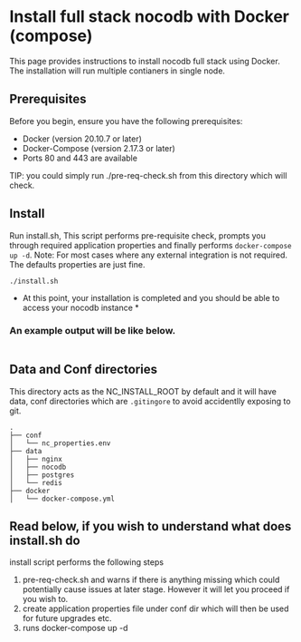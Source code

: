 # Install full stack nocodb with Docker (compose)

This page provides instructions to install nocodb full stack using Docker. The installation will run multiple contianers in single node. 

## Prerequisites
Before you begin, ensure you have the following prerequisites:

- Docker (version 20.10.7 or later)
- Docker-Compose (version 2.17.3 or later)
- Ports 80 and 443 are available 

TIP: you could simply run ./pre-req-check.sh from this directory which will check.

## Install 
Run install.sh, This script performs pre-requisite check, prompts you through required application properties and finally performs `docker-compose up -d`. 
Note: For most cases where any external integration is not required. The defaults properties are just fine. 
```
./install.sh 
```
* At this point, your installation is completed and you should be able to access your nocodb instance *


### An example output will be like below. 
```
```


## Data and Conf directories
This directory acts as the NC_INSTALL_ROOT by default and it will have data, conf directories which are `.gitingore` to avoid accidentlly exposing to git. 

```
.
├── conf
│   └── nc_properties.env
├── data
│   ├── nginx
│   ├── nocodb
│   ├── postgres
│   └── redis
├── docker
│   └── docker-compose.yml
```


## Read below, if you wish to understand what does install.sh do
install script performs the following steps
1. pre-req-check.sh and warns if there is anything missing which could potentially cause issues at later stage. However it will let you proceed if you wish to.
2. create application properties file under conf dir which will then be used for future upgrades etc.
3. runs docker-compose up -d

##






